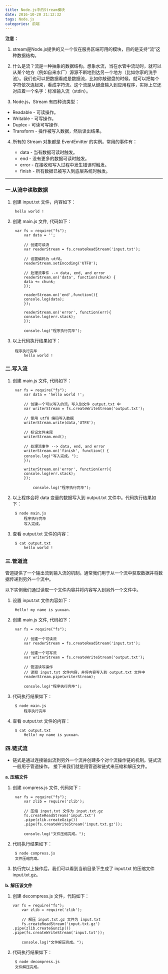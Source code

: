 ```yaml
---
title: Node.js中的Stream模块
date: 2016-10-20 21:12:32
tags: Node.js
categories: 前端
---
```



**注意：**

1. stream是Node.js提供的又一个仅在服务区端可用的模块，目的是支持“流”这种数据结构。

2. 什么是流？流是一种抽象的数据结构。想象水流，当在水管中流动时，就可以从某个地方（例如自来水厂）源源不断地到达另一个地方（比如你家的洗手池）。我们也可以把数据看成是数据流，比如你敲键盘的时候，就可以把每个字符依次连起来，看成字符流。这个流是从键盘输入到应用程序，实际上它还对应着一个名字：标准输入流（stdin）。
3. Node.js，Stream 有四种流类型：

 * Readable - 可读操作。
 * Writable - 可写操作。
 * Duplex - 可读可写操作.
 * Transform - 操作被写入数据，然后读出结果。

4. 所有的 Stream 对象都是 EventEmitter 的实例。常用的事件有：

	* data - 当有数据可读时触发。
	* end - 没有更多的数据可读时触发。
	* error - 在接收和写入过程中发生错误时触发。
	* finish - 所有数据已被写入到底层系统时触发。

----------

### 一.从流中读取数据

1. 创建 input.txt 文件，内容如下：

    	hello world !
    
2. 创建 main.js 文件, 代码如下：

    	var fs = require("fs");
        	var data = '';

        	// 创建可读流
        	var readerStream = fs.createReadStream('input.txt');
    
        	// 设置编码为 utf8。
        	readerStream.setEncoding('UTF8');
    
        	// 处理流事件 --> data, end, and error
        	readerStream.on('data', function(chunk) {
      	 	data += chunk;
      		});

        	readerStream.on('end',function(){
       		console.log(data);
        	});

        	readerStream.on('error', function(err){
       		console.log(err.stack);
        	});

      	 	console.log("程序执行完毕");


3. 以上代码执行结果如下：

    	程序执行完毕
        	hello world !

### 二.写入流

1. 创建 main.js 文件, 代码如下：

    	var fs = require("fs");
        	var data = 'hello world !';

        	// 创建一个可以写入的流，写入到文件 output.txt 中
        	var writerStream = fs.createWriteStream('output.txt');
    
        	// 使用 utf8 编码写入数据
        	writerStream.write(data,'UTF8');
    
        	// 标记文件末尾
        	writerStream.end();
    
        	// 处理流事件 --> data, end, and error
        	writerStream.on('finish', function() {
        	console.log("写入完成。");
        	});

        	writerStream.on('error', function(err){
       		console.log(err.stack);
        	});

        		console.log("程序执行完毕");
    
2. 以上程序会将 data 变量的数据写入到 output.txt 文件中。代码执行结果如下：

   		$ node main.js 
        	程序执行完毕
        	写入完成。
3. 查看 output.txt 文件的内容：

    	$ cat output.txt 
        	hello world !

### 三.管道流

 管道提供了一个输出流到输入流的机制。通常我们用于从一个流中获取数据并将数据传递到另外一个流中。

 以下实例我们通过读取一个文件内容并将内容写入到另外一个文件中。


1. 设置 input.txt 文件内容如下：

    	Hello! my name is yuxuan.

2. 创建 main.js 文件, 代码如下：

    	var fs = require("fs");

        	// 创建一个可读流
        	var readerStream = fs.createReadStream('input.txt');
    
        	// 创建一个可写流
        	var writerStream = fs.createWriteStream('output.txt');
    
        	// 管道读写操作
        	// 读取 input.txt 文件内容，并将内容写入到 output.txt 文件中
        	readerStream.pipe(writerStream);
     
        	console.log("程序执行完毕");
    
3. 代码执行结果如下：

    	$ node main.js 
        	程序执行完毕
    
4. 查看 output.txt 文件的内容：

    	$ cat output.txt 
        	Hello! my name is yuxuan.

### 四.链式流

- 链式是通过连接输出流到另外一个流并创建多个对个流操作链的机制。链式流一般用于管道操作。
接下来我们就是用管道和链式来压缩和解压文件。

**a. 压缩文件**

1. 创建 compress.js 文件, 代码如下：

    	var fs = require("fs");
        	var zlib = require('zlib');

        	// 压缩 input.txt 文件为 input.txt.gz
        	fs.createReadStream('input.txt')
        	.pipe(zlib.createGzip())
        	.pipe(fs.createWriteStream('input.txt.gz'));
        
        	console.log("文件压缩完成。");
    
2. 代码执行结果如下：

		$ node compress.js 
    	文件压缩完成。
   
3. 执行完以上操作后，我们可以看到当前目录下生成了 input.txt 的压缩文件 input.txt.gz。

**b. 解压该文件**

1.  创建 decompress.js 文件，代码如下：

    	var fs = require("fs");
        	var zlib = require('zlib');

      	 	// 解压 input.txt.gz 文件为 input.txt
        	fs.createReadStream('input.txt.gz')
      	.pipe(zlib.createGunzip())
      	.pipe(fs.createWriteStream('input.txt'));
  
        	console.log("文件解压完成。");
    
2. 代码执行结果如下：

		$ node decompress.js 
     	文件解压完成。
